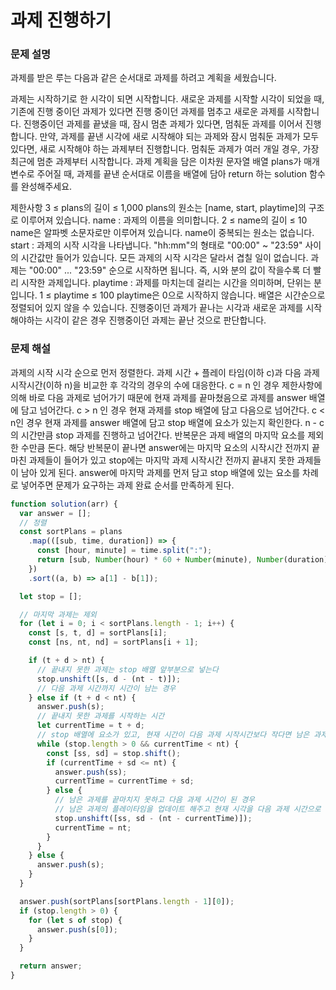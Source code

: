 # 과제 진행하기

### 문제 설명

과제를 받은 루는 다음과 같은 순서대로 과제를 하려고 계획을 세웠습니다.

과제는 시작하기로 한 시각이 되면 시작합니다.
새로운 과제를 시작할 시각이 되었을 때, 기존에 진행 중이던 과제가 있다면 진행 중이던 과제를 멈추고 새로운 과제를 시작합니다.
진행중이던 과제를 끝냈을 때, 잠시 멈춘 과제가 있다면, 멈춰둔 과제를 이어서 진행합니다.
만약, 과제를 끝낸 시각에 새로 시작해야 되는 과제와 잠시 멈춰둔 과제가 모두 있다면, 새로 시작해야 하는 과제부터 진행합니다.
멈춰둔 과제가 여러 개일 경우, 가장 최근에 멈춘 과제부터 시작합니다.
과제 계획을 담은 이차원 문자열 배열 plans가 매개변수로 주어질 때, 과제를 끝낸 순서대로 이름을 배열에 담아 return 하는 solution 함수를 완성해주세요.

제한사항
3 ≤ plans의 길이 ≤ 1,000
plans의 원소는 [name, start, playtime]의 구조로 이루어져 있습니다.
name : 과제의 이름을 의미합니다.
2 ≤ name의 길이 ≤ 10
name은 알파벳 소문자로만 이루어져 있습니다.
name이 중복되는 원소는 없습니다.
start : 과제의 시작 시각을 나타냅니다.
"hh:mm"의 형태로 "00:00" ~ "23:59" 사이의 시간값만 들어가 있습니다.
모든 과제의 시작 시각은 달라서 겹칠 일이 없습니다.
과제는 "00:00" ... "23:59" 순으로 시작하면 됩니다. 즉, 시와 분의 값이 작을수록 더 빨리 시작한 과제입니다.
playtime : 과제를 마치는데 걸리는 시간을 의미하며, 단위는 분입니다.
1 ≤ playtime ≤ 100
playtime은 0으로 시작하지 않습니다.
배열은 시간순으로 정렬되어 있지 않을 수 있습니다.
진행중이던 과제가 끝나는 시각과 새로운 과제를 시작해야하는 시각이 같은 경우 진행중이던 과제는 끝난 것으로 판단합니다.

### 문제 해설

과제의 시작 시각 순으로 먼저 정렬한다. 과제 시간 + 플레이 타임(이하 c)과 다음 과제 시작시간(이하 n)을 비교한 후 각각의 경우의 수에 대응한다. c = n 인 경우 제한사항에 의해 바로 다음 과제로 넘어가기 때문에 현재 과제를 끝마쳤음으로 과제를 answer 배열에 담고 넘어간다. c > n 인 경우 현재 과제를 stop 배열에 담고 다음으로 넘어간다. c < n인 경우 현재 과제를 answer 배열에 담고 stop 배열에 요소가 있는지 확인한다. n - c의 시간만큼 stop 과제를 진행하고 넘어간다. 반복문은 과제 배열의 마지막 요소를 제외한 수만큼 돈다. 해당 반복문이 끝나면 answer에는 마지막 요소의 시작시간 전까지 끝마친 과제들이 들어가 있고 stop에는 마지막 과제 시작시간 전까지 끝내지 못한 과제들이 남아 있게 된다. answer에 마지막 과제를 먼저 담고 stop 배열에 있는 요소를 차례로 넣어주면 문제가 요구하는 과제 완료 순서를 만족하게 된다.

```js
function solution(arr) {
  var answer = [];
  // 정렬
  const sortPlans = plans
    .map(([sub, time, duration]) => {
      const [hour, minute] = time.split(":");
      return [sub, Number(hour) * 60 + Number(minute), Number(duration)];
    })
    .sort((a, b) => a[1] - b[1]);

  let stop = [];

  // 마지막 과제는 제외
  for (let i = 0; i < sortPlans.length - 1; i++) {
    const [s, t, d] = sortPlans[i];
    const [ns, nt, nd] = sortPlans[i + 1];

    if (t + d > nt) {
      // 끝내지 못한 과제는 stop 배열 앞부분으로 넣는다
      stop.unshift([s, d - (nt - t)]);
      // 다음 과제 시간까지 시간이 남는 경우
    } else if (t + d < nt) {
      answer.push(s);
      // 끝내지 못한 과제를 시작하는 시간
      let currentTime = t + d;
      // stop 배열에 요소가 있고, 현재 시간이 다음 과제 시작시간보다 작다면 남은 과제를 진행한다
      while (stop.length > 0 && currentTime < nt) {
        const [ss, sd] = stop.shift();
        if (currentTime + sd <= nt) {
          answer.push(ss);
          currentTime = currentTime + sd;
        } else {
          // 남은 과제를 끝마치지 못하고 다음 과제 시간이 된 경우
          // 남은 과제의 플레이타임을 업데이트 해주고 현재 시각을 다음 과제 시간으로 바꾼다
          stop.unshift([ss, sd - (nt - currentTime)]);
          currentTime = nt;
        }
      }
    } else {
      answer.push(s);
    }
  }

  answer.push(sortPlans[sortPlans.length - 1][0]);
  if (stop.length > 0) {
    for (let s of stop) {
      answer.push(s[0]);
    }
  }

  return answer;
}
```
